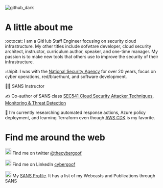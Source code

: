 ![github_dark](https://user-images.githubusercontent.com/3196612/164955007-40eda9f4-dee2-4e33-b534-6a6ccae4d755.png)

# A little about me

:octocat: I am a GitHub Staff Engineer focusing on security cloud infrastructure.  My other titles include sofwtare developer, cloud security architect, instructor, curriculum author, speaker, and one-time manager.  My passion is to make new tools that others use to improve the security of their infrastructure.

:shipit: I was with the [National Security Agency](https://www.nsa.gov/) for over 20 years, focus on cyber operations, red/blue/hunt, and software development.

:man_teacher: SANS Instructor

:writing_hand:	Co-author of SANS class [SEC541 Cloud Security Attacker Techniques, Monitoring & Threat Detection](https://www.sans.org/cyber-security-courses/cloud-security-monitoring-threat-detection/)

🔭 I’m currently researching automated response actions, Azure policy deployment, and learning Terraform even though [AWS CDK](https://github.com/aws/aws-cdk) is my favorite.

# Find me around the web

<img src="https://user-images.githubusercontent.com/3196612/165871283-ad06245e-c876-4d8d-b81f-030977bfda9d.png" width=20 heigh=100> Find me on twitter [@thecybergoof](https://twitter.com/TheCybergoof)

<img src="https://user-images.githubusercontent.com/3196612/165870975-88ace2db-2d85-4245-813c-2d14db018995.png" width=20 heigh=100> Find me on LinkedIn [cybergoof](https://www.linkedin.com/in/cybergoof/)

<img src="https://user-images.githubusercontent.com/3196612/165871393-c3c59284-d851-4d13-9f04-1c6b7c49896d.png" width=20 heigh=100> My [SANS Profile](https://www.sans.org/profiles/shaun-mccullough/).  It has a list of my Webcasts and Publications through SANS 

<!--
**cybergoof/cybergoof** is a ✨ _special_ ✨ repository because its `README.md` (this file) appears on your GitHub profile.

Here are some ideas to get you started:

- 🌱 I’m currently learning ...
- 👯 I’m looking to collaborate on ...
- 🤔 I’m looking for help with ...
- 💬 Ask me about ...

- 📫 How to reach me: ...
- 😄 Pronouns: ...
- ⚡ Fun fact: ...
-->
